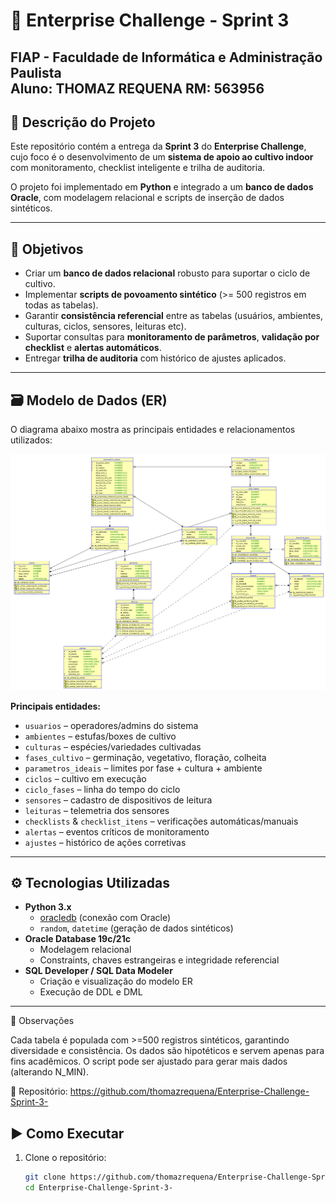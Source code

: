 # 🌱 Enterprise Challenge - Sprint 3

FIAP - Faculdade de Informática e Administração Paulista  
Aluno: THOMAZ REQUENA
RM: 563956
---

## 📘 Descrição do Projeto
Este repositório contém a entrega da **Sprint 3** do **Enterprise Challenge**, cujo foco é o desenvolvimento de um **sistema de apoio ao cultivo indoor** com monitoramento, checklist inteligente e trilha de auditoria.  

O projeto foi implementado em **Python** e integrado a um **banco de dados Oracle**, com modelagem relacional e scripts de inserção de dados sintéticos.

---

## 🎯 Objetivos
- Criar um **banco de dados relacional** robusto para suportar o ciclo de cultivo.  
- Implementar **scripts de povoamento sintético** (>= 500 registros em todas as tabelas).  
- Garantir **consistência referencial** entre as tabelas (usuários, ambientes, culturas, ciclos, sensores, leituras etc).  
- Suportar consultas para **monitoramento de parâmetros**, **validação por checklist** e **alertas automáticos**.  
- Entregar **trilha de auditoria** com histórico de ajustes aplicados.

---

## 🗃️ Modelo de Dados (ER)
O diagrama abaixo mostra as principais entidades e relacionamentos utilizados:

![Modelo ER](Relational_1.png)

**Principais entidades:**
- `usuarios` – operadores/admins do sistema  
- `ambientes` – estufas/boxes de cultivo  
- `culturas` – espécies/variedades cultivadas  
- `fases_cultivo` – germinação, vegetativo, floração, colheita  
- `parametros_ideais` – limites por fase + cultura + ambiente  
- `ciclos` – cultivo em execução  
- `ciclo_fases` – linha do tempo do ciclo  
- `sensores` – cadastro de dispositivos de leitura  
- `leituras` – telemetria dos sensores  
- `checklists` & `checklist_itens` – verificações automáticas/manuais  
- `alertas` – eventos críticos de monitoramento  
- `ajustes` – histórico de ações corretivas  

---

## ⚙️ Tecnologias Utilizadas
- **Python 3.x**
  - [oracledb](https://python-oracledb.readthedocs.io) (conexão com Oracle)
  - `random`, `datetime` (geração de dados sintéticos)
- **Oracle Database 19c/21c**
  - Modelagem relacional
  - Constraints, chaves estrangeiras e integridade referencial
- **SQL Developer / SQL Data Modeler**
  - Criação e visualização do modelo ER
  - Execução de DDL e DML
---
📌 Observações

Cada tabela é populada com >=500 registros sintéticos, garantindo diversidade e consistência.
Os dados são hipotéticos e servem apenas para fins acadêmicos.
O script pode ser ajustado para gerar mais dados (alterando N_MIN).

🔗 Repositório: https://github.com/thomazrequena/Enterprise-Challenge-Sprint-3-

## ▶️ Como Executar
1. Clone o repositório:
   ```bash
   git clone https://github.com/thomazrequena/Enterprise-Challenge-Sprint-3-.git
   cd Enterprise-Challenge-Sprint-3-

